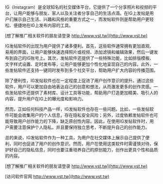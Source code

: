 IG（Instagram）是全球知名的社交媒体平台，它提供了一个分享照片和视频的平台，让用户能够与朋友、家人以及关注者分享自己的生活点滴。在IG上发帖是用户们展示自己生活、兴趣和风格的重要方式之一，而发帖软件则是帮助用户更轻松、便捷地在IG上发布内容的工具。

[想了解推广相关软件的朋友请登录 http://www.vst.tw](http://www.vst.tw)

IG发帖软件的出现为用户提供了诸多便利。首先，这些软件通常拥有更加直观、易用的界面，让用户能够快速选择照片或视频、添加滤镜和编辑效果，然后一键发布到自己的IG账号上。其次，发帖软件还提供了一些特殊功能，比如排版模板、文字样式设置、定时发布等，让用户能够更加个性化地呈现自己的内容。此外，一些发帖软件还支持一键同时发布到多个社交平台，帮助用户扩大内容的传播范围。

除了便利性，IG发帖软件也在一定程度上促进了用户创作意识的提升。通过这些软件，用户可以更加自由地表达自己的创意和想法，从而激发更多的创作灵感。一些发帖软件还提供了素材库、设计工具等功能，帮助用户打造更加精美、吸引人的内容，提升用户在IG上的曝光度和影响力。

然而，正如任何科技产品一样，IG发帖软件也存在一些问题。比如，一些发帖软件可能会收集用户的个人信息，存在隐私安全风险；另外，过度依赖发帖软件也可能导致用户创作能力的下降，缺乏原创性内容。因此，在使用IG发帖软件时，用户需要注意保护个人隐私，并且要保持独立思考，不断提升自己的创作能力。

总的来说，IG发帖软件作为一种工具，为用户在社交媒体上展示自己提供了便利，同时也促进了用户的创作意识。然而，用户在使用这类软件时需谨慎对待，保护好自己的隐私信息，同时也要注重培养自己的原创能力，创作出更具个性和品质的内容。

[想了解推广相关软件的朋友请登录 http://www.vst.tw](http://www.vst.tw)


[访问软件官网 http://www.vst.tw](http://www.vst.tw)
